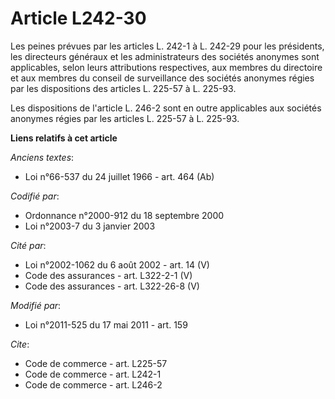 # Article L242-30

Les peines prévues par les articles L. 242-1 à L. 242-29 pour les présidents, les directeurs généraux et les administrateurs
des sociétés anonymes sont applicables, selon leurs attributions respectives, aux membres du directoire et aux membres du
conseil de surveillance des sociétés anonymes régies par les dispositions des articles L. 225-57 à L. 225-93. 

Les dispositions de l'article L. 246-2 sont en outre applicables aux sociétés anonymes régies par les articles L. 225-57 à L.
225-93.

**Liens relatifs à cet article**

_Anciens textes_:

  - Loi n°66-537 du 24 juillet 1966 - art. 464 (Ab)

_Codifié par_:

  - Ordonnance n°2000-912 du 18 septembre 2000
  - Loi n°2003-7 du 3 janvier 2003

_Cité par_:

  - Loi n°2002-1062 du 6 août 2002 - art. 14 (V)
  - Code des assurances - art. L322-2-1 (V)
  - Code des assurances - art. L322-26-8 (V)

_Modifié par_:

  - Loi n°2011-525 du 17 mai 2011 - art. 159

_Cite_:

  - Code de commerce - art. L225-57
  - Code de commerce - art. L242-1
  - Code de commerce - art. L246-2
